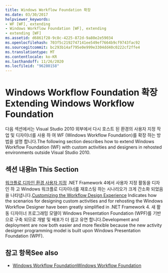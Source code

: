 ```yaml
---
title: Windows Workflow Foundation 확장
ms.date: 03/30/2017
helpviewer_keywords:
- WF [WF], extending
- Windows Workflow Foundation [WF], extending
- extending [WF]
ms.assetid: d6861f28-9c8c-4225-872d-9a80e2e59034
ms.openlocfilehash: 703f5c2192747141ee549ef7664b9cf9743fac92
ms.sourcegitcommit: bc293b14af795e0e999e3304dd40c0222cf2ffe4
ms.translationtype: MT
ms.contentlocale: ko-KR
ms.lasthandoff: 11/26/2020
ms.locfileid: "96280158"
---
```

# <a name="extending-windows-workflow-foundation"></a><span data-ttu-id="46d47-102">Windows Workflow Foundation 확장</span><span class="sxs-lookup"><span data-stu-id="46d47-102">Extending Windows Workflow Foundation</span></span>

<span data-ttu-id="46d47-103">다음 섹션에서는 Visual Studio 2010 외부에서 다시 호스트 된 환경의 사용자 지정 작업 및 디자이너를 사용 하 여 WF (Windows Workflow Foundation)를 확장 하는 방법을 설명 합니다.</span><span class="sxs-lookup"><span data-stu-id="46d47-103">The following section describes how to extend Windows Workflow Foundation (WF) with custom activities and designers in rehosted environments outside Visual Studio 2010.</span></span>

## <a name="in-this-section"></a><span data-ttu-id="46d47-104">섹션 내용</span><span class="sxs-lookup"><span data-stu-id="46d47-104">In This Section</span></span>

 <span data-ttu-id="46d47-105">[워크플로 디자인 환경 사용자 지정](customizing-the-workflow-design-experience.md) .NET Framework 4에서 사용자 지정 활동을 디자인 하 고 Windows 워크플로 디자이너를 재호스팅 하는 시나리오가 크게 간소화 되었음을 나타냅니다.</span><span class="sxs-lookup"><span data-stu-id="46d47-105">[Customizing the Workflow Design Experience](customizing-the-workflow-design-experience.md) Indicates how the scenarios for designing custom activities and for rehosting the Windows Workflow Designer have been greatly simplified in .NET Framework 4.</span></span> <span data-ttu-id="46d47-106">새 활동 디자이너 프로그래밍 모델이 Windows Presentation Foundation (WPF)를 기반으로 구축 되므로 개발 및 배포가 더 쉽고 유연 합니다.</span><span class="sxs-lookup"><span data-stu-id="46d47-106">Development and deployment are now both easier and more flexible because the new activity designer programming model is built upon Windows Presentation Foundation (WPF).</span></span>

## <a name="see-also"></a><span data-ttu-id="46d47-107">참고 항목</span><span class="sxs-lookup"><span data-stu-id="46d47-107">See also</span></span>

- [<span data-ttu-id="46d47-108">Windows Workflow Foundation</span><span class="sxs-lookup"><span data-stu-id="46d47-108">Windows Workflow Foundation</span></span>](index.md)
